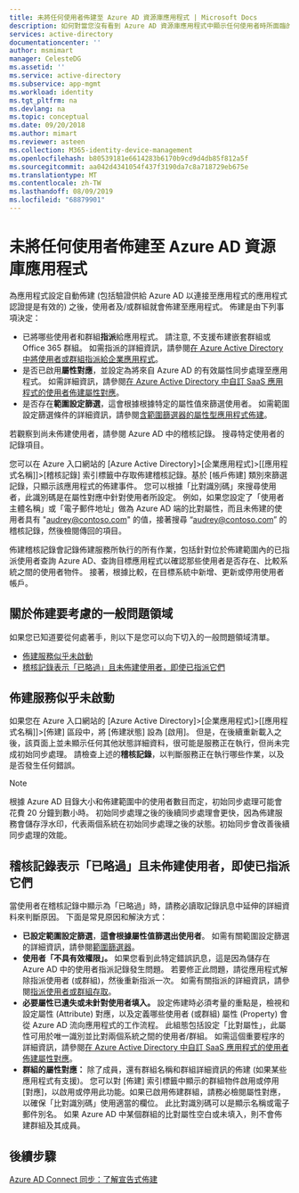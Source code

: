 ```yaml
---
title: 未將任何使用者佈建至 Azure AD 資源庫應用程式 | Microsoft Docs
description: 如何對當您沒有看到 Azure AD 資源庫應用程式中顯示任何使用者時所面臨的常見問題進行疑難排解，而該應用程式是您已設定來搭配 Azure AD 進行使用者佈建
services: active-directory
documentationcenter: ''
author: msmimart
manager: CelesteDG
ms.assetid: ''
ms.service: active-directory
ms.subservice: app-mgmt
ms.workload: identity
ms.tgt_pltfrm: na
ms.devlang: na
ms.topic: conceptual
ms.date: 09/20/2018
ms.author: mimart
ms.reviewer: asteen
ms.collection: M365-identity-device-management
ms.openlocfilehash: b80539181e6614283b6170b9cd9d4db85f812a5f
ms.sourcegitcommit: aa042d4341054f437f3190da7c8a718729eb675e
ms.translationtype: MT
ms.contentlocale: zh-TW
ms.lasthandoff: 08/09/2019
ms.locfileid: "68879901"
---
```

# <a name="no-users-are-being-provisioned-to-an-azure-ad-gallery-application"></a>未將任何使用者佈建至 Azure AD 資源庫應用程式
為應用程式設定自動佈建 (包括驗證供給 Azure AD 以連接至應用程式的應用程式認證提是有效的) 之後，使用者及/或群組就會佈建至應用程式。 佈建是由下列事項決定：

-   已將哪些使用者和群組**指派**給應用程式。 請注意, 不支援布建嵌套群組或 Office 365 群組。 如需指派的詳細資訊，請參閱[在 Azure Active Directory 中將使用者或群組指派給企業應用程式](assign-user-or-group-access-portal.md)。
-   是否已啟用**屬性對應**，並設定為將來自 Azure AD 的有效屬性同步處理至應用程式。 如需詳細資訊，請參閱[在 Azure Active Directory 中自訂 SaaS 應用程式的使用者佈建屬性對應](customize-application-attributes.md)。
-   是否存在**範圍設定篩選**，這會根據根據特定的屬性值來篩選使用者。 如需範圍設定篩選條件的詳細資訊，請參閱[含範圍篩選器的屬性型應用程式佈建](define-conditional-rules-for-provisioning-user-accounts.md)。
  
若觀察到尚未佈建使用者，請參閱 Azure AD 中的稽核記錄。 搜尋特定使用者的記錄項目。

您可以在 Azure 入口網站的 [Azure Active Directory]&gt;[企業應用程式]&gt;[\[應用程式名稱\]]&gt;[稽核記錄] 索引標籤中存取佈建稽核記錄。基於 [帳戶佈建] 類別來篩選記錄，只顯示該應用程式的佈建事件。 您可以根據「比對識別碼」來搜尋使用者，此識別碼是在屬性對應中針對使用者所設定。 例如，如果您設定了「使用者主體名稱」或「電子郵件地址」做為 Azure AD 端的比對屬性，而且未佈建的使用者具有 "audrey@contoso.com" 的值，接著搜尋 “audrey@contoso.com” 的稽核記錄，然後檢閱傳回的項目。

佈建稽核記錄會記錄佈建服務所執行的所有作業，包括針對位於佈建範圍內的已指派使用者查詢 Azure AD、查詢目標應用程式以確認那些使用者是否存在、比較系統之間的使用者物件。 接著，根據比較，在目標系統中新增、更新或停用使用者帳戶。

## <a name="general-problem-areas-with-provisioning-to-consider"></a>關於佈建要考慮的一般問題領域
如果您已知道要從何處著手，則以下是您可以向下切入的一般問題領域清單。

- [佈建服務似乎未啟動](#provisioning-service-does-not-appear-to-start)
- [稽核記錄表示「已略過」且未佈建使用者，即使已指派它們](#audit-logs-say-users-are-skipped-and-not-provisioned-even-though-they-are-assigned)

## <a name="provisioning-service-does-not-appear-to-start"></a>佈建服務似乎未啟動
如果您在 Azure 入口網站的 [Azure Active Directory]&gt;[企業應用程式]&gt;[\[應用程式名稱\]]&gt;[佈建] 區段中，將 [佈建狀態] 設為 [啟用]。 但是，在後續重新載入之後，該頁面上並未顯示任何其他狀態詳細資料，很可能是服務正在執行，但尚未完成初始同步處理。 請檢查上述的**稽核記錄**，以判斷服務正在執行哪些作業，以及是否發生任何錯誤。

>[!NOTE]
>根據 Azure AD 目錄大小和佈建範圍中的使用者數目而定，初始同步處理可能會花費 20 分鐘到數小時。 初始同步處理之後的後續同步處理會更快，因為佈建服務會儲存浮水印，代表兩個系統在初始同步處理之後的狀態。初始同步會改善後續同步處理的效能。
>


## <a name="audit-logs-say-users-are-skipped-and-not-provisioned-even-though-they-are-assigned"></a>稽核記錄表示「已略過」且未佈建使用者，即使已指派它們

當使用者在稽核記錄中顯示為「已略過」時，請務必讀取記錄訊息中延伸的詳細資料來判斷原因。 下面是常見原因和解決方式：

- **已設定範圍設定篩選**，**這會根據屬性值篩選出使用者**。 如需有關範圍設定篩選的詳細資訊，請參閱[範圍篩選器](define-conditional-rules-for-provisioning-user-accounts.md)。
- **使用者「不具有效權限」。** 如果您看到此特定錯誤訊息，這是因為儲存在 Azure AD 中的使用者指派記錄發生問題。 若要修正此問題，請從應用程式解除指派使用者 (或群組)，然後重新指派一次。 如需有關指派的詳細資訊，請參閱[指派使用者或群組存取](assign-user-or-group-access-portal.md)。
- **必要屬性已遺失或未針對使用者填入。** 設定佈建時必須考量的重點是，檢視和設定屬性 (Attribute) 對應，以及定義哪些使用者 (或群組) 屬性 (Property) 會從 Azure AD 流向應用程式的工作流程。 此組態包括設定「比對屬性」，此屬性可用於唯一識別並比對兩個系統之間的使用者/群組。 如需這個重要程序的詳細資訊，請參閱[在 Azure Active Directory 中自訂 SaaS 應用程式的使用者佈建屬性對應](customize-application-attributes.md)。
- **群組的屬性對應：** 除了成員，還有群組名稱和群組詳細資訊的佈建 (如果某些應用程式有支援)。 您可以對 [佈建] 索引標籤中顯示的群組物件啟用或停用 [對應]，以啟用或停用此功能。如果已啟用佈建群組，請務必檢閱屬性對應，以確保「比對識別碼」使用適當的欄位。 此比對識別碼可以是顯示名稱或電子郵件別名。 如果 Azure AD 中某個群組的比對屬性空白或未填入，則不會佈建群組及其成員。

## <a name="next-steps"></a>後續步驟

[Azure AD Connect 同步：了解宣告式佈建](../hybrid/concept-azure-ad-connect-sync-declarative-provisioning.md)

